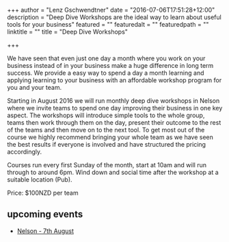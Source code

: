 +++
author = "Lenz Gschwendtner"
date = "2016-07-06T17:51:28+12:00"
description = "Deep Dive Workshops are the ideal way to learn about useful tools for your business"
featured = ""
featuredalt = ""
featuredpath = ""
linktitle = ""
title = "Deep Dive Workshops"

+++

We have seen that even just one day a month where you work on your business
instead of in your business make a huge difference in long term success. We
provide a easy way to spend a day a month learning and applying learning to
your business with an affordable workshop program for you and your team.

Starting in August 2016 we will run monthly deep dive workshops in Nelson where
we invite teams to spend one day improving their business in one key aspect.
The workshops will introduce simple tools to the whole group, teams then work
through them on the day, present their outcome to the rest of the teams and
then move on to the next tool. To get most out of the course we highly
recommend bringing your whole team as we have seen the best results if everyone
is involved and have structured the pricing accordingly.

Courses run every first Sunday of the month, start at 10am and will run through
to around 6pm. Wind down and social time after the workshop at a suitable
location (Pub).

Price: $100NZD per team

upcoming events
---------------

- [Nelson - 7th August](/blog/deep_dive_nelson_august)

